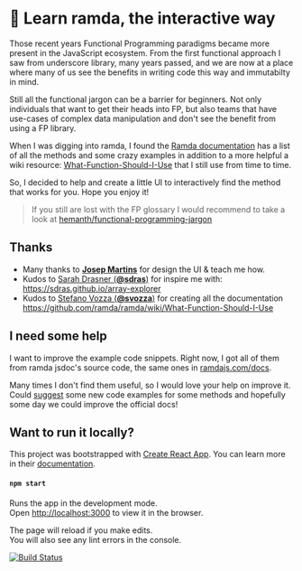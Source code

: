 # 🐏 Learn ramda, the interactive way

Those recent years Functional Programming paradigms became more present in the JavaScript ecosystem. From the first functional approach I saw from underscore library, many years passed, and we are now at a place where many of us see the benefits in writing code this way and immutabilty in mind.

Still all the functional jargon can be a barrier for beginners. Not only individuals that want to get their heads into FP, but also teams that have use-cases of complex data manipulation and don't see the benefit from using a FP library.

When I was digging into ramda, I found the [Ramda documentation](http://ramdajs.com/docs/) has a list of all the methods and some crazy examples in addition to a more helpful a wiki resource: [What-Function-Should-I-Use](https://github.com/ramda/ramda/wiki/What-Function-Should-I-Use) that I still use from time to time.

So, I decided to help and create a little UI to interactively find the method that works for you. Hope you enjoy it!

> If you still are lost with the FP glossary I would recommend to take a look at [hemanth/functional-programming-jargon](https://github.com/hemanth/functional-programming-jargon)

## Thanks

- Many thanks to **[Josep Martins](https://josepmartins.com)** for design the UI & teach me how.
- Kudos to [Sarah Drasner (**@sdras**)](https://github.com/sdras) for inspire me with: https://sdras.github.io/array-explorer
- Kudos to [Stefano Vozza (**@svozza**)](https://github.com/svozza) for creating all the documentation https://github.com/ramda/ramda/wiki/What-Function-Should-I-Use

## I need some help

I want to improve the example code snippets. Right now, I got all of them from ramda jsdoc's source code, the same ones in [ramdajs.com/docs](https://ramdajs.com/docs).

Many times I don't find them useful, so I would love your help on improve it.
Could [suggest](https://github.com/davesnx/learn-ramda/issues/new) some new code examples for some methods and hopefully some day we could improve the official docs!

## Want to run it locally?

This project was bootstrapped with [Create React App](https://github.com/facebook/create-react-app). You can learn more in their [documentation](https://facebook.github.io/create-react-app/docs/getting-started).

#### `npm start`

Runs the app in the development mode.<br>
Open [http://localhost:3000](http://localhost:3000) to view it in the browser.

The page will reload if you make edits.<br>
You will also see any lint errors in the console.

[![Build Status](https://travis-ci.org/davesnx/learn-ramda.svg?branch=master)](https://travis-ci.org/davesnx/learn-ramda)
